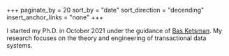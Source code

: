+++
paginate_by = 20
sort_by = "date"
sort_direction = "decending"
insert_anchor_links = "none"
+++

I started my Ph.D. in October 2021 under the guidance of
[Bas Ketsman](http://basketsman.com). My research focuses on the theory and
engineering of transactional data systems.
